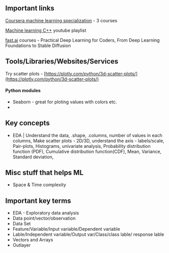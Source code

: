 ## Important links
[Coursera machine learning specialization](https://www.coursera.org/specializations/machine-learning-introduction) - 3 courses

[Machine learning C++](https://www.youtube.com/watch?v=E1K9SZCm0fQ&list=PL79n_WS-sPHKklEvOLiM1K94oJBsGnz71) youtube playlist

[fast.ai](https://www.fast.ai/) courses - Practical Deep Learning for Coders, From Deep Learning Foundations to Stable Diffusion

## Tools/Libraries/Websites/Services
Try scatter plots - [https://plotly.com/python/3d-scatter-plots/](https://plotly.com/python/3d-scatter-plots/)

#### Python modules
- Seaborn - great for ploting values with colors etc.
- 

## Key concepts
- EDA | Understand the data, .shape, .columns, number of values in each columns, Make scatter plots - 2D/3D, understand the axis - labels/scale, Pair-plots, Histograms, univariate analysis, Probability distribution function (PDF), Cumulative distribution function(CDF), Mean, Variance, Standard deviation,

## Misc stuff that helps ML
- Space & Time complexity

## Important key terms
* EDA - Exploratory data analysis
* Data point/vector/observation
* Data Set
* Feature/Variable/Input variable/Dependent variable
* Lable/Independent variable/Output var/Class/class lable/ response lable
* Vectors and Arrays
* Outlayer
